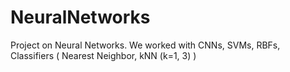 # NeuralNetworks
Project on Neural Networks. We worked with CNNs, SVMs, RBFs, Classifiers ( Nearest Neighbor, kNN (k=1, 3) )
